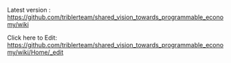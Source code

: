 Latest version : https://github.com/triblerteam/shared_vision_towards_programmable_economy/wiki

Click here to Edit: https://github.com/triblerteam/shared_vision_towards_programmable_economy/wiki/Home/_edit
